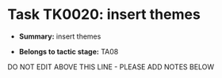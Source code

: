 # Task TK0020: insert themes

* **Summary:** insert themes

* **Belongs to tactic stage:** TA08

DO NOT EDIT ABOVE THIS LINE - PLEASE ADD NOTES BELOW